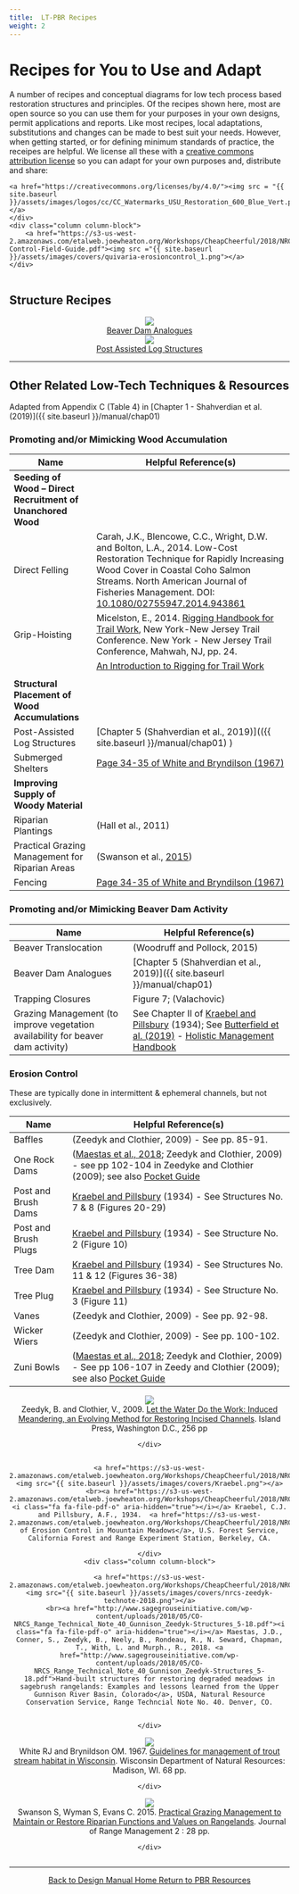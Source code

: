 ```yaml
---
title:  LT-PBR Recipes
weight: 2
---
```



# Recipes for You to Use and Adapt

<div class="row small-up-2 medium-up-2 large-up-2">
  <div class="column column-block">
	A number of recipes and conceptual diagrams for low tech process based restoration structures and principles. Of the recipes shown here, most are open source  so you can use them for your purposes in your own designs, permit applications and reports.  Like most recipes, local adaptations, substitutions and changes can be made to best suit your needs. However, when getting started, or for defining minimum standards of practice, the receipes are helpful. We license all these with a <a href="https://creativecommons.org/licenses/by/4.0/legalcode">creative commons <i class="fa fa-creative-commons" aria-hidden="true"></i> attribution license</a> so you can adapt for your own purposes and, distribute and share:

	<a href="https://creativecommons.org/licenses/by/4.0/"><img src = "{{ site.baseurl }}/assets/images/logos/cc/CC_Watermarks_USU_Restoration_600_Blue_Vert.png"></a>
	</div>
	<div class="column column-block">
		<a href="https://s3-us-west-2.amazonaws.com/etalweb.joewheaton.org/Workshops/CheapCheerful/2018/NRCS/NRCS+Guidelines/Erosion-Control-Field-Guide.pdf"><img src ="{{ site.baseurl }}/assets/images/covers/quivaria-erosioncontrol_1.png"></a>
	</div>
</div>


## Structure Recipes

<div class="row small-up-2 medium-up-2 large-up-3" align="center">
  <div class="column column-block">
	<a class="hollow button" href="{{ site.baseurl }}/manual/chap04"><img src="{{ site.baseurl }}/assets/images/BeaverLogo_Orange_24.png">  <br>Beaver Dam Analogues</a>
 </div>
 <div class="column column-block">
	<a class="hollow button" href="{{ site.baseurl }}/manual/chap04"><img src="{{ site.baseurl }}/assets/images/hdLWD_100_Orange.png">  <br> Post Assisted Log Structures</a>
  </div>
</div>


----
## Other Related Low-Tech Techniques & Resources
Adapted from Appendix C (Table 4) in [Chapter 1 - Shahverdian et al. (2019)]({{ site.baseurl }}/manual/chap01)



### Promoting and/or Mimicking Wood Accumulation


| Name                                                          | Helpful Reference(s)                              |
|---------------------------------------------------------------|---------------------------------------------------|
| **Seeding of Wood – Direct Recruitment of Unanchored Wood**       |                                                   |
| Direct Felling                                                | Carah, J.K., Blencowe, C.C., Wright, D.W. and Bolton, L.A., 2014. Low-Cost Restoration Technique for Rapidly Increasing Wood Cover in Coastal Coho Salmon Streams. North American Journal of Fisheries Management. DOI: [10.1080/02755947.2014.943861](http://dx.doi.org/10.1080/02755947.2014.943861)              |
| Grip-Hoisting                                             		    |  Micelston, E., 2014. [Rigging Handbook for Trail Work](https://www.nynjtc.org/sites/default/files/Rigging_Handbook_for_trail_work_2015.pdf), New York-New Jersey Trail Conference. New York - New Jersey Trail Conference, Mahwah, NJ, pp. 24.|
| |[An Introduction to Rigging for Trail Work](https://www.iceagetrail.org/wp-content/uploads/Introduction-to-Rigging-for-Trails.pdf)
                                |
| **Structural Placement of Wood Accumulations**                    |                                                   |
| Post-Assisted Log Structures                                  | [Chapter 5 (Shahverdian et al., 2019)](({{ site.baseurl }}/manual/chap01) )             |
| Submerged Shelters                                  | [Page 34-35 of White and Bryndilson (1967)](https://dnr.wi.gov/files/PDF/pubs/ss/SS0039.pdf)             |
| **Improving Supply of Woody Material**                            |                                                   |
| Riparian Plantings                                            | (Hall et al., 2011)                               |
| Practical Grazing Management for Riparian Areas                                           | (Swanson et al., [2015](https://naes.agnt.unr.edu/PMS/Pubs/61_2015_18.pdf))                            |
| Fencing                                | [Page 34-35 of White and Bryndilson (1967)](https://dnr.wi.gov/files/PDF/pubs/ss/SS0039.pdf)             |



### Promoting and/or Mimicking Beaver Dam Activity

| Name                                                          | Helpful Reference(s)                              |
|---------------------------------------------------------------|---------------------------------------------------|
| Beaver Translocation                                          | (Woodruff and Pollock, 2015)                      |
| Beaver Dam Analogues                                          | [Chapter 5 (Shahverdian et al., 2019)]({{ site.baseurl }}/manual/chap01)             |
| Trapping Closures                                             | Figure 7; (Valachovic)                            |
| Grazing Management (to improve vegetation availability for beaver dam activity)											| See Chapter II of [Kraebel and Pillsbury](https://s3-us-west-2.amazonaws.com/etalweb.joewheaton.org/Workshops/CheapCheerful/2018/NRCS/Resources/Handbook+of+erosion+control+in+mountain+meadows.pdf) (1934); See [Butterfield et al. (2019)](https://www.amazon.com/Holistic-Management-Third-Commonsense-Environment/dp/1610917421/ref=sr_1_1?hvadid=241650896600&hvdev=c&hvlocphy=9029814&hvnetw=g&hvpos=1t1&hvqmt=e&hvrand=5213841885013636789&hvtargid=kwd-20994466631&keywords=holistic+management+allan+savory&qid=1550538771&s=gateway&sr=8-1&tag=googhydr-20) - [Holistic Management Handbook](https://holisticmanagement.org/free-downloads/)                           |



### Erosion Control 
These are typically done in intermittent & ephemeral channels, but not exclusively.


| Name                                                          | Helpful Reference(s)                              |
|---------------------------------------------------------------|---------------------------------------------------|
| Baffles                                                       | (Zeedyk and Clothier, 2009) - See pp. 85-91.                       |
| One Rock Dams                                                 | ([Maestas et al., 2018](http://www.sagegrouseinitiative.com/wp-content/uploads/2018/05/CO-NRCS_Range_Technical_Note_40_Gunnison_Zeedyk-Structures_5-18.pdf); Zeedyk and Clothier, 2009) - see pp 102-104 in Zeedyke and Clothier (2009); see also [Pocket Guide](https://s3-us-west-2.amazonaws.com/etalweb.joewheaton.org/Workshops/CheapCheerful/2018/NRCS/Idaho/Handouts/Day2_B_Field/Erosion-Control-Field-Guide.pdf)|
| Post and Brush Dams                                          | [Kraebel and Pillsbury](https://s3-us-west-2.amazonaws.com/etalweb.joewheaton.org/Workshops/CheapCheerful/2018/NRCS/Resources/Handbook+of+erosion+control+in+mountain+meadows.pdf) (1934) - See Structures No. 7 & 8 (Figures 20-29)                      |
| Post and Brush Plugs                                          | [Kraebel and Pillsbury](https://s3-us-west-2.amazonaws.com/etalweb.joewheaton.org/Workshops/CheapCheerful/2018/NRCS/Resources/Handbook+of+erosion+control+in+mountain+meadows.pdf) (1934)   - See Structure No. 2 (Figure 10)                     |
| Tree Dam                                                      | [Kraebel and Pillsbury](https://s3-us-west-2.amazonaws.com/etalweb.joewheaton.org/Workshops/CheapCheerful/2018/NRCS/Resources/Handbook+of+erosion+control+in+mountain+meadows.pdf) (1934) - See Structures No. 11 & 12 (Figures 36-38)                      |
| Tree Plug                                                     | [Kraebel and Pillsbury](https://s3-us-west-2.amazonaws.com/etalweb.joewheaton.org/Workshops/CheapCheerful/2018/NRCS/Resources/Handbook+of+erosion+control+in+mountain+meadows.pdf) (1934)   - See Structure No. 3 (Figure 11)                    |
| Vanes                                                         | (Zeedyk and Clothier, 2009)  - See pp. 92-98.                       |
| Wicker Wiers                                                  | (Zeedyk and Clothier, 2009) - See pp. 100-102.                      |
| Zuni Bowls                                                    | ([Maestas et al., 2018](http://www.sagegrouseinitiative.com/wp-content/uploads/2018/05/CO-NRCS_Range_Technical_Note_40_Gunnison_Zeedyk-Structures_5-18.pdf); Zeedyk and Clothier, 2009) - See pp 106-107 in Zeedy and Clothier (2009); see also [Pocket Guide](https://s3-us-west-2.amazonaws.com/etalweb.joewheaton.org/Workshops/CheapCheerful/2018/NRCS/Idaho/Handouts/Day2_B_Field/Erosion-Control-Field-Guide.pdf) |





<div class="row small-up-2 medium-up-2 large-up-3" align="center">
  	<div class="column column-block">
  		<a href="https://www.chelseagreen.com/product/let-the-water-do-the-work/"><img src="{{ site.baseurl }}/assets/images/covers/letwaterdowork.png"></a>
<br>
	Zeedyk, B. and Clothier, V., 2009. <a href="https://www.chelseagreen.com/product/let-the-water-do-the-work/">Let the Water Do the Work: Induced Meandering, an Evolving Method for Restoring Incised Channels</a>. Island Press, Washington D.C., 256 pp

	</div>
<div class="column column-block">

	<a href="https://s3-us-west-2.amazonaws.com/etalweb.joewheaton.org/Workshops/CheapCheerful/2018/NRCS/Resources/Handbook+of+erosion+control+in+mountain+meadows.pdf"><img src="{{ site.baseurl }}/assets/images/covers/Kraebel.png"></a>
	<br><a href="https://s3-us-west-2.amazonaws.com/etalweb.joewheaton.org/Workshops/CheapCheerful/2018/NRCS/Resources/Handbook+of+erosion+control+in+mountain+meadows.pdf"><i class="fa fa-file-pdf-o" aria-hidden="true"></i></a> Kraebel, C.J. and Pillsbury, A.F., 1934.  <a href="https://s3-us-west-2.amazonaws.com/etalweb.joewheaton.org/Workshops/CheapCheerful/2018/NRCS/Resources/Handbook+of+erosion+control+in+mountain+meadows.pdf">Handbook of Erosion Control in Mouuntain Meadows</a>, U.S. Forest Service, California Forest and Range Experiment Station, Berkeley, CA.
	
	</div>
	<div class="column column-block">
	
	<a href="https://s3-us-west-2.amazonaws.com/etalweb.joewheaton.org/Workshops/CheapCheerful/2018/NRCS/Resources/Handbook+of+erosion+control+in+mountain+meadows.pdf"><img src="{{ site.baseurl }}/assets/images/covers/nrcs-zeedyk-technote-2018.png"></a>
	<br><a href="http://www.sagegrouseinitiative.com/wp-content/uploads/2018/05/CO-NRCS_Range_Technical_Note_40_Gunnison_Zeedyk-Structures_5-18.pdf"><i class="fa fa-file-pdf-o" aria-hidden="true"></i></a> Maestas, J.D., Conner, S., Zeedyk, B., Neely, B., Rondeau, R., N. Seward, Chapman, T., With, L. and Murph., R., 2018. <a href="http://www.sagegrouseinitiative.com/wp-content/uploads/2018/05/CO-NRCS_Range_Technical_Note_40_Gunnison_Zeedyk-Structures_5-18.pdf">Hand-built structures for restoring degraded meadows in sagebrush rangelands: Examples and lessons learned from the Upper Gunnison River Basin, Colorado</a>, USDA, Natural Resource Conservation Service, Range Techncial Note No. 40. Denver, CO.


	</div>
</div>

<div class="row small-up-2 medium-up-2 large-up-3" align="center">
  	<div class="column column-block">
  		<a href="https://www.chelseagreen.com/product/let-the-water-do-the-work/"><img src="{{ site.baseurl }}/assets/images/covers/1967WI_Guidelines.png"></a>
<br>
	White RJ and Brynildson OM. 1967. <a href="https://dnr.wi.gov/files/PDF/pubs/ss/SS0039.pdf">Guidelines for management of trout stream habitat in Wisconsin</a>. Wisconsin Department of Natural Resources: Madison, WI. 68 pp.


	</div>
	
<div class="column column-block">
  		<a href="https://naes.agnt.unr.edu/PMS/Pubs/61_2015_18.pdf"><img src="{{ site.baseurl }}/assets/images/covers/Swanson2015.png"></a>
<br> 	Swanson S, Wyman S, Evans C. 2015. <a href="https://naes.agnt.unr.edu/PMS/Pubs/61_2015_18.pdf">Practical Grazing Management to Maintain or Restore Riparian Functions and Values on Rangelands</a>. Journal of Range Management 2 : 28 pp.
 
	</div>
</div>


------
<div align="center">
	<a class="hollow button" href="{{ site.baseurl }}/"><i class="fa fa-arrow-circle-left" aria-hidden="true"></i>  Back to Design Manual Home <i class="fa fa-book" aria-hidden="true"></i></a>
	<a class="hollow button" href="{{ site.baseurl }}/resources/"><i class="fa fa-arrow-circle-up" aria-hidden="true"></i>  Return to PBR Resources <i class="fa fa-thumbs-up" aria-hidden="true"></i></a>

</div>